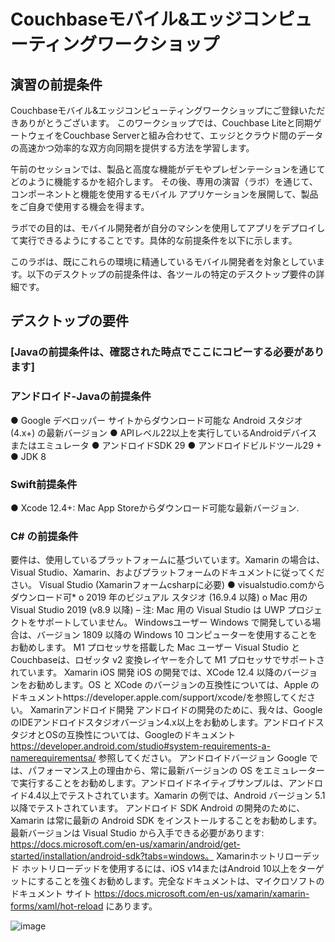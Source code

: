 # Couchbaseモバイル&エッジコンピューティングワークショップ

## 演習の前提条件
Couchbaseモバイル&エッジコンピューティングワークショップにご登録いただきありがとうございます。
このワークショップでは、Couchbase Liteと同期ゲートウェイをCouchbase Serverと組み合わせて、エッジとクラウド間のデータの高速かつ効率的な双方向同期を提供する方法を学習します。

午前のセッションでは、製品と高度な機能がデモやプレゼンテーションを通じてどのように機能するかを紹介します。
その後、専用の演習（ラボ）を通じて、コンポーネントと機能を使用するモバイル アプリケーションを展開して、製品をご自身で使用する機会を得ます。

ラボでの目的は、モバイル開発者が自分のマシンを使用してアプリをデプロイして実行できるようにすることです。具体的な前提条件を以下に示します。


このラボは、既にこれらの環境に精通しているモバイル開発者を対象としています。以下のデスクトップの前提条件は、各ツールの特定のデスクトップ要件の詳細です。


## デスクトップの要件

### [Javaの前提条件は、確認された時点でここにコピーする必要があります]

### アンドロイド-Javaの前提条件
●	Google デベロッパー サイトからダウンロード可能な Android スタジオ (4.x+) の最新バージョン
●	APIレベル22以上を実行しているAndroidデバイスまたはエミュレータ
●	アンドロイドSDK 29
●	アンドロイドビルドツール29 +
●	JDK 8

### Swift前提条件
●	Xcode 12.4+: Mac App Storeからダウンロード可能な最新バージョン.

### C# の前提条件
要件は、使用しているプラットフォームに基づいています。Xamarin の場合は、Visual Studio、Xamarin、およびプラットフォームのドキュメントに従ってください。
Visual Studio (Xamarinフォームcsharpに必要)
●	visualstudio.comからダウンロード可*
o	2019 年のビジュアル スタジオ (16.9.4 以降)
o	Mac 用の Visual Studio 2019 (v8.9 以降) – 注: Mac 用の Visual Studio は UWP プロジェクトをサポートしていません。
Windowsユーザー
Windows で開発している場合は、バージョン 1809 以降の Windows 10 コンピューターを使用することをお勧めします。 
M1 プロセッサを搭載した Mac ユーザー
Visual Studio とCouchbaseは、ロゼッタ v2 変換レイヤーを介して M1 プロセッサでサポートされています。
Xamarin iOS 開発
iOS の開発では、XCode 12.4 以降のバージョンをお勧めします。OS と XCode のバージョンの互換性については、Apple のドキュメントhttps://developer.apple.com/support/xcode/を参照してください。
Xamarinアンドロイド開発
アンドロイドの開発のために、我々は、GoogleのIDEアンドロイドスタジオバージョン4.x以上をお勧めします。アンドロイドスタジオとOSの互換性については、Googleのドキュメント https://developer.android.com/studio#system-requirements-a-namerequirementsa/ 参照してください。
アンドロイドバージョン
Google では、パフォーマンス上の理由から、常に最新バージョンの OS をエミュレーターで実行することをお勧めします。アンドロイドネイティブサンプルは、アンドロイド4.4以上でテストされています。Xamarin の例では、Android バージョン 5.1 以降でテストされています。
アンドロイド SDK
Android の開発のために、Xamarin は常に最新の Android SDK をインストールすることをお勧めします。最新バージョンは Visual Studio から入手できる必要があります: https://docs.microsoft.com/en-us/xamarin/android/get-started/installation/android-sdk?tabs=windows。
Xamarinホットリローデッド
ホットリローデッドを使用するには、iOS v14またはAndroid 10以上をターゲットにすることを強くお勧めします。完全なドキュメントは、マイクロソフトのドキュメント サイト https://docs.microsoft.com/en-us/xamarin/xamarin-forms/xaml/hot-reload にあります。


![image](https://user-images.githubusercontent.com/26536541/136493869-7d194d48-0c6d-442d-b76b-17cc519b83ab.png)

